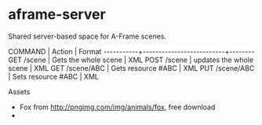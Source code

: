 # aframe-server
Shared server-based space for A-Frame scenes.


COMMAND    | Action                   | Format
-----------+--------------------------+--------
GET /scene | Gets the whole scene     | XML
POST /scene | updates the whole scene | XML
GET /scene/ABC | Gets resource #ABC   | XML
PUT /scene/ABC | Sets resource #ABC   | XML 


Assets
 * Fox from http://pngimg.com/img/animals/fox, free download
 * 